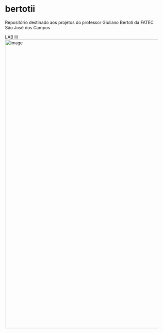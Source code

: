 # bertotii
Repositório destinado aos projetos do professor Giuliano Bertoti da FATEC São José dos Campos

LAB III
<img width="950" alt="image" src="https://github.com/yanesmarcella/bertotii/assets/102261833/5d13624c-c319-4d80-b817-c1d5d501e6c4">
